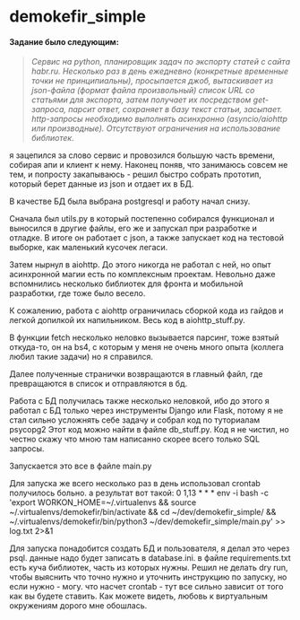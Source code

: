 # demokefir_simple
#### Задание было следующим:
>*Сервис на python, планировщик задач по экспорту статей с сайта habr.ru.  Несколько раз в день ежедневно (конкретные временные точки не принципиальны), просыпается джоб,  вытаскивает из json-файла (формат файла произвольный) список URL со статьями для экспорта, затем получает их посредством get-запроса, парсит ответ, сохраняет в базу текст статьи, засыпает.  http-запросы необходимо выполнять асинхронно (asyncio/aiohttp или производные). Отсутствуют ограничения на использование библиотек.*

я зацепился за слово сервис и провозился большую часть времени, собирая апи и клиент к нему. Наконец поняв, что занимаюсь совсем не тем, и попросту закапываюсь - решил быстро собрать прототип, который берет данные из json и отдает их в БД.

В качестве БД была выбрана postgresql и работу начал снизу.

Сначала был utils.py в который постепенно собирался функционал и выносился в другие файлы, его же и запускал при разработке и отладке. В итоге он работает с json, а также запускает код на тестовой выборке, как маленький кусочек легаси.

Затем нырнул в aiohttp. До этого никогда не работал с ней, но опыт асинхронной магии есть по комплексным проектам. Невольно даже вспомнились несколько библиотек для фронта и мобильной разработки, где тоже было весело. 

К сожалению, работа с aiohttp ограничилась сборкой кода из гайдов и легкой допилкой их напильником. Весь код в aiohttp_stuff.py.

В функции fetch несколько неловко вызывается парсинг, тоже взятый откуда-то, он на bs4, с которым у меня не очень много опыта (коллега любил такие задачи) но я справился.

Далее полученные странички возвращаются в главный файл, где превращаются в список и отправляются в бд.

Работа с БД получилась также несколько неловкой, ибо до этого я работал с БД только через инструменты Django или Flask, потому я не стал сильно усложнять себе задачу и собрал код по туториалам psycopg2
Этот код можно найти в файле db_stuff.py. Код я не чистил, но честно скажу что мною там написанно скорее всего только SQL запросы.

Запускается это все в файле main.py

Для запуска же всего несколько раз в день использовал crontab
получилось больно. а результат вот такой:
0 1,13 * * * env -i bash -c 'export WORKON_HOME=~/.virtualenvs && source ~/.virtualenvs/demokefir/bin/activate && cd  ~/dev/demokefir_simple/ && ~/.virtualenvs/demokefir/bin/python3 ~/dev/demokefir_simple/main.py' >> log.txt 2>&1

Для запуска понадобится создать БД и пользователя, я делал это через psql. данные надо будет записать в database.ini.
в файле requirements.txt есть куча библиотек, часть из которых нужны. Решил не делать dry run, чтобы выяснить что точно нужно и уточнить инструкцию по запуску, но если нужно - могу.
что насчет crontab - тут все сильно зависит от того как вы будете ставить. Как можете видеть, любовь к виртуальным окружениям дорого мне обошлась.
